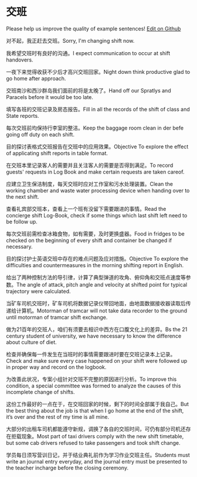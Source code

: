 # 交班

Please help us improve the quality of example sentences! [Edit on Github](https://github.com/jiyushe/jiyu-example-sentence-source/blob/main/chinese/jiaoban.md)

<p><span class="chinese">对不起，我正赶去交班。</span><span class="english">Sorry, I'm changing shift now.</span></p>

<p><span class="chinese">我希望交班时有良好的沟通。</span><span class="english">I expect communication to occur at shift handovers.</span></p>

<p><span class="chinese">一夜下来觉得收获不少后才高兴交班回家。</span><span class="english">Night down think productive glad to go home after approach.</span></p>

<p><span class="chinese">交班南沙和西沙群岛我们面前的将是太晚了。</span><span class="english">Hand off our Spratlys and Paracels before it would be too late.</span></p>

<p><span class="chinese">填写各班的交班记录及房态报告。</span><span class="english">Fill in all the records of the shift of class and State reports.</span></p>

<p><span class="chinese">每次交班前均保持行李室的整洁。</span><span class="english">Keep the baggage room clean in der befe going off duty on each shift.</span></p>

<p><span class="chinese">目的探讨表格式交班报告在交班中的应用效果。</span><span class="english">Objective To explore the effect of applicating shift reports in table format.</span></p>

<p><span class="chinese">在交班本里记录客人的需要并且关注客人的需要是否得到满足。</span><span class="english">To record guests' requests in Log Book and make certain requests are taken careof.</span></p>

<p><span class="chinese">应建立卫生保洁制度，每天交班时应对工作室和污水处理装置。</span><span class="english">Clean the working chamber and waste water processing device when handing over to the next shift.</span></p>

<p><span class="chinese">查看礼宾部交班本，查看上一个班有没留下需要跟进的事情。</span><span class="english">Read the concierge shift Log-Book, check if some things which last shift left need to be follow up.</span></p>

<p><span class="chinese">每次交班前需检查冰箱食物，如有需要，及时更换盛器。</span><span class="english">Food in fridges to be checked on the beginning of every shift and container be changed if necessary.</span></p>

<p><span class="chinese">目的探讨护士英语交班中存在的难点问题及应对措施。</span><span class="english">Objective To explore the difficulties and countermeasures in the morning shifting report in English.</span></p>

<p><span class="chinese">给出了两种控制方法的导引律，计算了典型弹道的攻角、俯仰角和交班点速度等参数。</span><span class="english">The angle of attack, pitch angle and velocity at shifted point for typical trajectory were calculated.</span></p>

<p><span class="chinese">当矿车司机交班时，矿车司机将数据记录仪带回地面，由地面数据接收器读取后传递给计算机。</span><span class="english">Motorman of tramcar will not take data recorder to the ground until motorman of tramcar shift exchange.</span></p>

<p><span class="chinese">做为21百年的交班人，咱们有须要去相识中西方在口腹文化上的差异。</span><span class="english">Bs the 21 century student of university, we have necessary to know the difference about culture of diet.</span></p>

<p><span class="chinese">检查并确保每一件发生在当班时的事情需要跟进时要在交班记录本上记录。</span><span class="english">Check and make sure every case happened on your shift were followed up in proper way and record on the logbook.</span></p>

<p><span class="chinese">为改善此状况，专案小组针对交班不完整的原因进行分析。</span><span class="english">To improve this condition, a special committee was formed to analyze the causes of this incomplete change of shifts.</span></p>

<p><span class="chinese">这份工作最好的一点在于，在交班回家的时候，剩下的时间全部属于我自己。</span><span class="english">But the best thing about the job is that when I go home at the end of the shift, it’s over and the rest of my time is all mine.</span></p>

<p><span class="chinese">大部分的出租车司机都能遵守新规，调换了各自的交班时间，可仍有部分司机还存在拒载现象。</span><span class="english">Most part of taxi drivers comply with the new shift timetable, but some cab drivers refused to take passengers and took shift change.</span></p>

<p><span class="chinese">学员每日须写营训日记，并于结业典礼前作为学习作业交班主任。</span><span class="english">Students must write an journal entry everyday, and the journal entry must be presented to the teacher incharge before the closing ceremony.</span></p>

